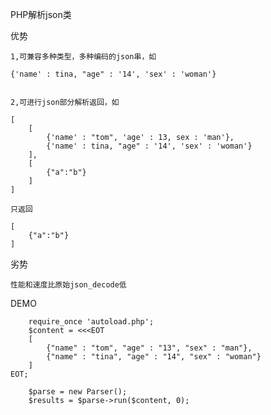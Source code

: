 PHP解析json类

优势

	1,可兼容多种类型，多种编码的json串，如

	{'name' : tina, "age" : '14', 'sex' : 'woman'}


	2,可进行json部分解析返回，如

	[
		[
			{'name' : "tom", 'age' : 13, sex : 'man'},
			{'name' : tina, "age" : '14', 'sex' : 'woman'}
		],
		[
			{"a":"b"}
		]
	]

	只返回

	[
		{"a":"b"}
	]

劣势

	性能和速度比原始json_decode低

DEMO

		require_once 'autoload.php';
		$content = <<<EOT
		[
			{"name" : "tom", "age" : "13", "sex" : "man"},
			{"name" : "tina", "age" : "14", "sex" : "woman"}
		]
	EOT;

		$parse = new Parser();
		$results = $parse->run($content, 0);